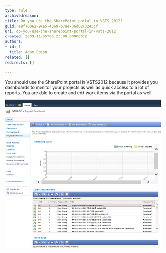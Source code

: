 ```yaml
---
type: rule
archivedreason: 
title: Do you use the SharePoint portal in VSTS 2012?
guid: e8f70062-97a5-4569-b7ae-36d0273245cf
uri: do-you-use-the-sharepoint-portal-in-vsts-2012
created: 2009-11-05T06:23:08.0000000Z
authors:
- id: 1
  title: Adam Cogan
related: []
redirects: []

---
```


You should use the SharePoint portal in VSTS2012 because it provides you dashboards to monitor your projects as well as quick access to a lot of reports. You are able to create and edit work items via the portal as well. 

<!--endintro-->


![SharePoint portal in VSTS 2012](VS2012-SharePointPortal.jpg)
